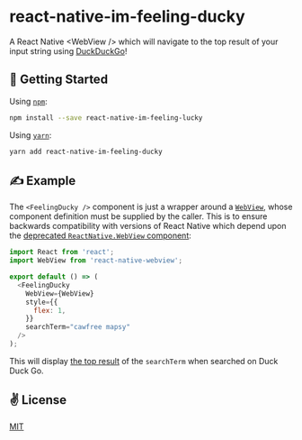 # react-native-im-feeling-ducky
A React Native &lt;WebView /> which will navigate to the top result of your input string using [DuckDuckGo](https://duckduckgo.com/)!

## 🚀 Getting Started

Using [`npm`]():

```bash
npm install --save react-native-im-feeling-lucky
```

Using [`yarn`]():

```bash
yarn add react-native-im-feeling-ducky
```

## ✍️ Example

The `<FeelingDucky />` component is just a wrapper around a [`WebView`](https://facebook.github.io/react-native/docs/webview.html), whose component definition must be supplied by the caller. This is to ensure backwards compatibility with versions of React Native which depend upon the [deprecated `ReactNative.WebView` component](https://github.com/react-native-community/discussions-and-proposals/issues/6):

```javascript
import React from 'react';
import WebView from 'react-native-webview';

export default () => (
  <FeelingDucky
    WebView={WebView}
    style={{
      flex: 1,
    }}
    searchTerm="cawfree mapsy"
  />
);
```

This will display [the top result]() of the `searchTerm` when searched on Duck Duck Go.

## ✌️ License
[MIT](https://opensource.org/licenses/MIT)
